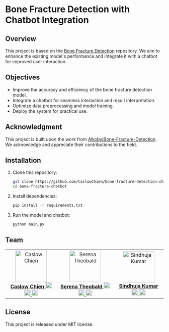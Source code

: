 # Bone Fracture Detection with Chatbot Integration

## Overview
This project is based on the [Bone Fracture Detection](https://github.com/Alkoby/Bone-Fracture-Detection) repository. We aim to enhance the existing model's performance and integrate it with a chatbot for improved user interaction.

## Objectives
- Improve the accuracy and efficiency of the bone fracture detection model.
- Integrate a chatbot for seamless interaction and result interpretation.
- Optimize data preprocessing and model training.
- Deploy the system for practical use.

## Acknowledgment
This project is built upon the work from [Alkoby/Bone-Fracture-Detection](https://github.com/Alkoby/Bone-Fracture-Detection). We acknowledge and appreciate their contributions to the field.

## Installation
1. Clone this repository:
   ```sh
   git clone https://github.com/CaslowChien/bone-fracture-detection-chatbot
   cd bone-fracture-chatbot
   ```
2. Install dependencies:
   ```sh
   pip install -r requirements.txt
   ```
3. Run the model and chatbot:
   ```sh
   python main.py
   ```

## Team
<div align="center">
  <table>
    <tr>
      <td align="center">
        <a href="https://github.com/CaslowChien">
          <img src="https://avatars.githubusercontent.com/u/99608452?v=4" width="100px;" alt="Caslow Chien"/>
          <br />
          <b>Caslow Chien</b>
        </a>
        <a href="https://caslowchien.github.io/caslow.github.io/" target="_blank">
          <img src="https://upload.wikimedia.org/wikipedia/commons/f/f7/Avatar_user_enterprise.png" width="20px;" alt="Website"/>
        </a> 
        <a href="https://www.linkedin.com/in/caslow/" target="_blank">
          <img src="https://upload.wikimedia.org/wikipedia/commons/thumb/8/81/LinkedIn_icon.svg/108px-LinkedIn_icon.svg.png" width="20px;" alt="LinkedIn"/>
        </a>
        <a href="mailto:caslow@bu.edu" target="_blank">
          <img src="https://upload.wikimedia.org/wikipedia/commons/e/e8/Email_icon.svg" width="20px;" alt="Email"/>
        </a>
      </td>
     <td align="center">
        <a href="https://github.com/">
          <img src="https://avatars.githubusercontent.com/u/" width="100px;" alt="Serena Theobald"/>
          <br />
          <b>Serena Theobald</b>
        </a>
        <a href="https://www.facebook.com/yuan0727" target="_blank">
          <img src="https://upload.wikimedia.org/wikipedia/commons/1/1b/Facebook_icon.svg" width="20px;" alt="Facebook"/>
        </a> 
        <a href="https://www.linkedin.com/in/jessiechin727/" target="_blank">
          <img src="https://upload.wikimedia.org/wikipedia/commons/thumb/8/81/LinkedIn_icon.svg/108px-LinkedIn_icon.svg.png" width="20px;" alt="LinkedIn"/>
        </a>
        <a href="mailto:yuan2001@live.com" target="_blank">
          <img src="https://upload.wikimedia.org/wikipedia/commons/e/e8/Email_icon.svg" width="20px;" alt="Email"/>
        </a>
      </td>
      <td align="center">
        <a href="https://github.com/sins42">
          <img src="https://avatars.githubusercontent.com/u/132231904?v=4" width="100px;" alt="Sindhuja Kumar"/>
          <br />
          <b>Sindhuja Kumar</b>
        </a>
        <a href="https://www.linkedin.com/in/sindhuja-kumar/" target="_blank">
          <img src="https://upload.wikimedia.org/wikipedia/commons/thumb/8/81/LinkedIn_icon.svg/108px-LinkedIn_icon.svg.png" width="20px;" alt="LinkedIn"/>
        </a>
        <a href="mailto:sins@bu.edu" target="_blank">
          <img src="https://upload.wikimedia.org/wikipedia/commons/e/e8/Email_icon.svg" width="20px;" alt="Email"/>
        </a>
    </tr>
  </table>
</div>

## License
This project is released under MIT license.
